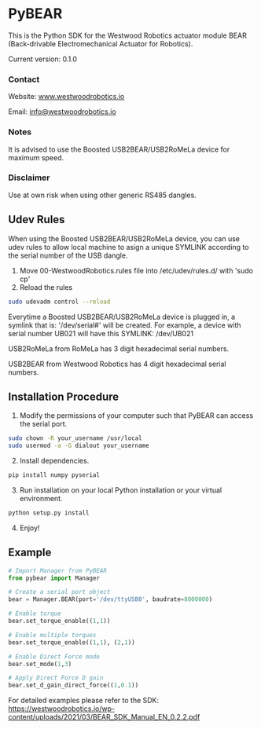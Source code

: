 # PyBEAR
This is the Python SDK for the Westwood Robotics actuator module BEAR (Back-drivable Electromechanical Actuator for Robotics).

Current version: 0.1.0

### Contact
Website: www.westwoodrobotics.io

Email: info@westwoodrobotics.io

### Notes
It is advised to use the Boosted USB2BEAR/USB2RoMeLa device for maximum speed.

### Disclaimer
Use at own risk when using other generic RS485 dangles.

###

## Udev Rules
When using the Boosted USB2BEAR/USB2RoMeLa device, you can use udev rules to allow local machine to asign a unique SYMLINK according to the serial number of the USB dangle.
1. Move 00-WestwoodRobotics.rules file into /etc/udev/rules.d/ with 'sudo cp'
2. Reload the rules
```bash
sudo udevadm control --reload
```

Everytime a  Boosted USB2BEAR/USB2RoMeLa device is plugged in, a symlink that is: '/dev/serial#' will be created.
For example, a device with serial number UB021 will have this SYMLINK: /dev/UB021

USB2RoMeLa from RoMeLa has 3 digit hexadecimal serial numbers.

USB2BEAR from Westwood Robotics has 4 digit hexadecimal serial numbers.


## Installation Procedure
1. Modify the permissions of your computer such that PyBEAR can access the serial port.
```bash
sudo chown -R your_username /usr/local
sudo usermod -a -G dialout your_username
```

2. Install dependencies.
```bash
pip install numpy pyserial
```

3. Run installation on your local Python installation or your virtual environment.
```bash
python setup.py install
```
4. Enjoy!

## Example
```python
# Import Manager from PyBEAR
from pybear import Manager

# Create a serial port object
bear = Manager.BEAR(port='/dev/ttyUSB0', baudrate=8000000)

# Enable torque
bear.set_torque_enable((1,1))

# Enable multiple torques
bear.set_torque_enable((1,1), (2,1))

# Enable Direct Force mode
bear.set_mode(1,3)

# Apply Direct Force D gain
bear.set_d_gain_direct_force((1,0.1))
```

For detailed examples please refer to the SDK: 
https://westwoodrobotics.io/wp-content/uploads/2021/03/BEAR_SDK_Manual_EN_0.2.2.pdf

